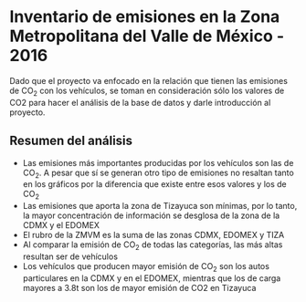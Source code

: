 # Inventario de emisiones en la Zona Metropolitana del Valle de México - 2016

Dado que el proyecto va enfocado en la relación que tienen las emisiones de CO<sub>2</sub> con los vehículos, se toman en consideración sólo los valores de CO2 para hacer el análisis de la base de datos y darle introducción al proyecto.

## Resumen del análisis

- Las emisiones más importantes producidas por los vehículos son las de CO<sub>2</sub>. A pesar que sí se generan otro tipo de emisiones no resaltan tanto en los gráficos por la diferencia que existe entre esos valores y los de CO<sub>2</sub>
- Las emisiones que aporta la zona de Tizayuca son mínimas, por lo tanto, la mayor concentración de información se desglosa de la zona de la CDMX y el EDOMEX
- El rubro de la ZMVM es la suma de las zonas CDMX, EDOMEX y TIZA
- Al comparar la emisión de CO<sub>2</sub> de todas las categorías, las más altas resultan ser de vehículos
- Los vehículos que producen mayor emisión de CO<sub>2</sub> son los autos particulares en la CDMX y en el EDOMEX, mientras que los de carga mayores a 3.8t son los de mayor emisión de CO2 en Tizayuca

